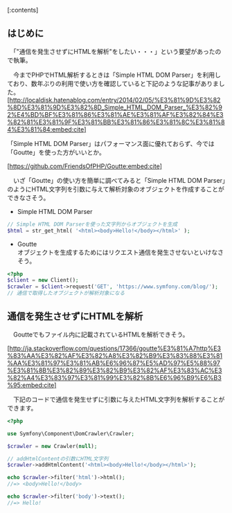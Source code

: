 <div class="contents-box"><p>[:contents]</p></div>

## はじめに

　「"通信を発生させずにHTMLを解析"をしたい・・・」という要望があったので執筆。

　今までPHPでHTML解析するときは「Simple HTML DOM Parser」を利用しており、数年ぶりの利用で使い方を確認していると下記のような記事がありました。  
[http://localdisk.hatenablog.com/entry/2014/02/05/%E3%81%9D%E3%82%8D%E3%81%9D%E3%82%8D_Simple_HTML_DOM_Parser_%E3%82%92%E4%BD%BF%E3%81%86%E3%81%AE%E3%81%AF%E3%82%84%E3%82%81%E3%81%9F%E3%81%BB%E3%81%86%E3%81%8C%E3%81%84%E3%81%84:embed:cite]


「Simple HTML DOM Parser」はパフォーマンス面に優れておらず、今では「Goutte」を使った方がいいとか。  


[https://github.com/FriendsOfPHP/Goutte:embed:cite]

<!-- more -->


　いざ「Goutte」の使い方を簡単に調べてみると「Simple HTML DOM Parser」のようにHTML文字列を引数に与えて解析対象のオブジェクトを作成することができなさそう。    

- Simple HTML DOM Parser

```php
// Simple HTML DOM Parserを使った文字列からオブジェクトを生成
$html = str_get_html( '<html><body>Hello!</body></html>' );
```
- Goutte  
オブジェクトを生成するためにはリクエスト通信を発生させないといけなさそう。
```php
<?php
$client = new Client();
$crawler = $client->request('GET', 'https://www.symfony.com/blog/');
// 通信で取得したオブジェクトが解析対象になる
```

## 通信を発生させずにHTMLを解析

　Goutteでもファイル内に記載されているHTMLを解析できそう。

[http://ja.stackoverflow.com/questions/17366/goutte%E3%81%A7http%E3%83%AA%E3%82%AF%E3%82%A8%E3%82%B9%E3%83%88%E3%81%AA%E3%81%97%E3%81%AB%E6%96%87%E5%AD%97%E5%88%97%E3%81%8B%E3%82%89%E3%82%B9%E3%82%AF%E3%83%AC%E3%82%A4%E3%83%97%E3%81%99%E3%82%8B%E6%96%B9%E6%B3%95:embed:cite]


　下記のコードで通信を発生せずに引数に与えたHTML文字列を解析することができます。  
```php
<?php

use Symfony\Component\DomCrawler\Crawler;

$crawler = new Crawler(null);

// addHtmlContentの引数にHTML文字列
$crawler->addHtmlContent('<html><body>Hello!</body></html>');

echo $crawler->filter('html')->html();
//=> <body>Hello!</body>

echo $crawler->filter('body')->text();
//=> Hello!
```